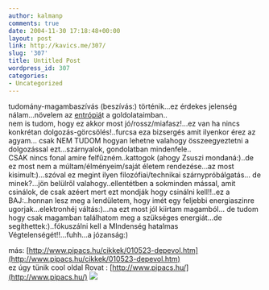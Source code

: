 ```yaml
---
author: kalmanp
comments: true
date: 2004-11-30 17:18:48+00:00
layout: post
link: http://kavics.me/307/
slug: '307'
title: Untitled Post
wordpress_id: 307
categories:
- Uncategorized
---
```


tudomány-magambaszívás (beszívás:) történik...ez érdekes jelenség nálam...növelem az [entrópiá](http://www.mek.iif.hu/porta/szint/tarsad/konyvtar/informat/azinform/html/entropia.html)t a goldolataimban..  
nem is tudom, hogy ez akkor most jó/rossz/miafasz!...ez van ha nincs konkrétan dolgozás-görcsölés!..furcsa eza bizsergés amit ilyenkor érez az agyam... csak NEM TUDOM hogyan lehetne valahogy összeegyeztetni a dolgozással ezt...szárnyalok, gondolatban mindenfele..  
CSAK nincs fonal amire felfűzném..kattogok (ahogy Zsuszi mondaná:)..de ez most nem a múltam/élményeim/saját életem rendezése...az most kisimult:)...szóval ez megint ilyen filozófiai/technikai szárnypróbálgatás... de minek?...jön belülről valahogy..ellentétben a sokminden mással, amit csinálok, de csak azéert mert ezt mondják hogy csinálni kell!!..ez a BAJ:..honnan lesz meg a lendületem, hogy imét egy feljebbi energiaszinre ugorjak...elektronhéj váltás:)...na ezt most jól kiirtam magamból... de tudom hogy csak magamban találhatom meg a szükséges energiát...de segíthettek:)..fókuszálni kell a MIndenség hatalmas Végtelenségét!!...fuhh...a józanság:)




más: [http://www.pipacs.hu/cikkek/010523-depevol.htm](http://www.pipacs.hu/cikkek/010523-depevol.htm)  
ez úgy tünik cool oldal Rovat : [http://www.pipacs.hu/](http://www.pipacs.hu/) ![](http://kavics.freeblog.hu/Files/pipacs.gif)



